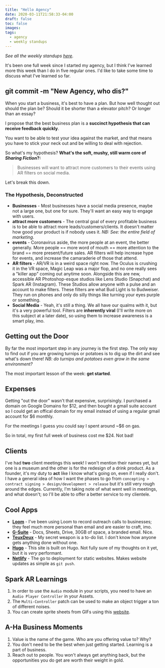 ```yaml
---
title: "Hello Agency"
date: 2020-03-11T21:58:33-04:00
draft: false
toc: false
images:
tags: 
  - agency
  - weekly standups
---
```


*See all the weekly standups [here](/tags/weekly-standups/).*

It's been one full week since I started my agency, but I think I've learned more this week than I do in five regular ones. I'd like to take some time to discuss what I've learned so far.
 
## git commit -m "New Agency, who dis?"
 
When you start a business, it's best to have a plan. But how well thought out should the plan be? Should it be shorter than a elevator pitch? Or longer than an essay? 
 
I propose that the best business plan is a **succinct hypothesis that can receive feedback quickly**. 
 
You want to be able to test your idea against the market, and that means you have to stick your neck out and be willing to deal with rejection.
 
So what's my hypothesis? **What's the soft, mushy, still warm core of *Sharing Fiction*?:**
 
> Businesses will want to attract more customers to their events using AR filters on social media.
 
Let's break this down.
 
### The Hypothesis, Deconstructed
 
- **Businesses** - Most businesses have a social media presence, maybe not a large one, but one for sure. They'll want an easy way to engage with users.
- **attract more customers** - The central goal of every profitable business is to be able to attract more leads/customers/clients. It doesn't matter how good your product is if nobody uses it. *NB: See: the entire field of marketing.*
- **events** - Coronavirus aside, the more people at an event, the better generally. More people == more word of mouth == more attention to the brand == more present/future sales. AR filters will help increase hype for events, and increase the camaraderie of those that attend.
- **AR filters** - AR/VR is in a weird space right now. The Oculus is crushing it in the VR space, Magic Leap was a major flop, and no one really sees a "killer app" coming out anytime soon. Alongside this are new, accessible AR Photoshop-esque studios like Lens Studio (Snapchat) and Spark AR (Instagram). These Studios allow anyone with a pulse and an account to make filters. These filters are what Bud Light is to Budweiser. They run on phones and only do silly things like turning your eyes purple or something. 
- **Social Media** - Yeah, it's still a thing. We all have our qualms with it, but it's a very powerful tool. Filters are **inherently viral** (I'll write more on this subject at a later date), so using them to increase awareness is a smart play, imo.
 
## Getting out the Door
 
By far the most important step in any journey is the first step. The only way to find out if you are growing turnips or potatoes is to dig up the dirt and see what's down there! *NB: do turnips and potatoes even grow in the same environment?*
 
The most important lesson of the week: **get started**.
 
## Expenses
 
Getting "out the door" wasn't that expensive, surprisingly. I purchased a domain on Google Domains for $12, and then bought a gmail suite account so I could get an offical domain for my email instead of using a regular gmail account for $6 monthly.
 
For the meetings I guess you could say I spent around ~$6 on gas.
 
So in total, my first full week of business cost me $24. Not bad!
 
## Clients
 
I've had **two** client meetings this week! I won't mention their names yet, but one is a museum and the other is for the redesign of a drink product. As a founder, it's my duty to **act** like I know what's going on, even if I really don't. I have a general idea of how I want the phases to go from `concepting > contract signing > design/development > release` but it's still very rough around the edges. Currently, I'm taking note of what went well in meetings, and what doesn't; so I'll be able to offer a better service to my clientele. 
 
## Cool Apps
 
- **[Loom](https://www.loom.com)** - I've been using Loom to record outreach calls to businesses; they feel much more personal than email and are easier to craft, imo.
- **[G-Suite](https://gsuite.google.com/)** - Docs, Sheets, Drive, 30GB of space, a branded email. Nice.
- **[TeuxDeux](https://teuxdeux.com/)** - My secret weapon is a to-do list. I don't know how anyone gets anything done without one.
- **[Hugo](https://gohugo.io/)** - This site is built on Hugo. Not fully sure of my thoughts on it yet, but it is *very* performant. 
- **[Netlify](https://www.netlify.com/)** - The go to deployment for static websites. Makes website updates as simple as `git push`.
 
 
## Spark AR Learnings
 
1. In order to use the `Audio` module in your scripts, you need to have an `Audio Player Controller` in your Assets.
2. The `Multi-Controller` patch can be used to make an object trigger a ton of different noises.
3. You can create sprite sheets from GIFs using this [website](https://ezgif.com/gif-to-sprite).
 
## A-Ha Business Moments
 
1. Value is the name of the game. Who are you offering value to? Why?
2. You don't need to be the best when just getting started. Learning is a part of business.
3. Reach out to people. You won't always get anything back, but the opportunities you do get are worth their weight in gold.